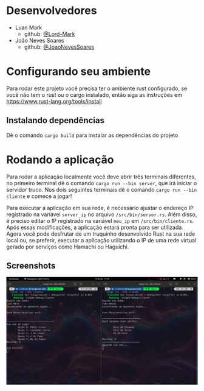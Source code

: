 # Desenvolvedores
* Luan Mark
  * github: [@Lord-Mark](https://github.com/Lord-Mark)
* João Neves Soares
  * github: [@JoaoNevesSoares](https://github.com/JoaoNevesSoares)

# Configurando seu ambiente
Para rodar este projeto você precisa ter o ambiente rust configurado,
se você não tem o rust ou o cargo instalado, então siga as instruções em https://www.rust-lang.org/tools/install

## Instalando dependências
Dê o comando `cargo build` para instalar as dependências do projeto

# Rodando a aplicação
Para rodar a aplicação localmente você deve abrir três terminais diferentes, no primeiro terminal dê o comando `cargo run --bin server`, que irá iniciar o servidor truco.
Nos dois seguintes terminais dê o comando `cargo run --bin cliente` e comece a jogar!

Para executar a aplicação em sua rede, é necessário ajustar o endereço IP registrado na variável `server_ip` no arquivo `/src/bin/server.rs`. Além disso, é preciso editar o IP registrado na variável `meu_ip` em `/src/bin/cliente.rs`. Após essas modificações, a aplicação estará pronta para ser utilizada. Agora você pode desfrutar de um truquinho desenvolvido Rust na sua rede local ou, se preferir, executar a aplicação utilizando o IP de uma rede virtual gerado por serviços como Hamachi ou Haguichi.

## Screenshots

![Jogao.png](Jogao.png)